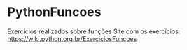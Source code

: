 # PythonFuncoes
Exercícios realizados sobre funções
Site com os exercícios: https://wiki.python.org.br/ExerciciosFuncoes
